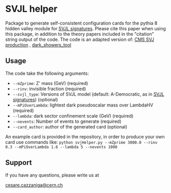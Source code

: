 # SVJL helper

Package to generate self-consistent configuration cards for the pythia 8 hidden valley module for [SVJL signatures](https://link.springer.com/article/10.1140/epjc/s10052-022-10775-2). Please cite this paper when using this package, in addition to the theory papers included in the "citation" string output of the code.
The code is an adapted version of: [CMS SVJ production](https://github.com/cms-svj/SVJProduction) , [dark_showers_tool](https://gitlab.com/simonknapen/dark_showers_tool)

## Usage
The code take the following arguments:
  * ```--mZprime```: Z' mass (GeV) (required)
  * ```--rinv```: invisible fraction (required)
  * ```--svjl_type```: Versions of SVJL model (default: A-Democratic, as in  [SVJL signatures](https://link.springer.com/article/10.1140/epjc/s10052-022-10775-2)) (optional)
  * ```--mPiOverLambda```: lightest dark pseudoscalar mass over LambdaHV (required)
  * ```--lambda```: dark sector confinement scale (GeV) (required)
  * ```--nevents```: Number of events to generate (required)
  * ```--card_author```: author of the generated card (optional)
    
An example card is provided in the repository, in order to produce your own card use commands like:
```python svjHelper.py --mZprime 3000.0 --rinv 0.3 --mPiOverLambda 1.6 --lambda 5 --nevents 1000```


## Support

If you have any questions, please
write us at 

[cesare.cazzaniga@cern.ch](cesare.cazzaniga@cern.ch)
